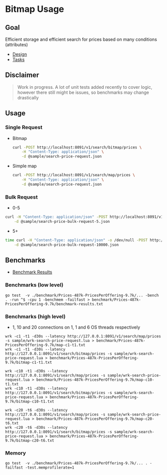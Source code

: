 # Bitmap Usage

## Goal

Efficient storage and efficient search for prices based on many conditions (attributes)

* [Design](docs/design.md)
* [Tasks](docs/tasks.md)

## Disclaimer
> Work in progress. A lot of unit tests added recently to cover logic, however there still might be issues,
> so benchmarks may change drastically
 
## Usage

### Single Request
* Bitmap 
  ```bash
  curl -POST http://localhost:8091/v1/search/bitmap/prices \
      -H "Content-Type: application/json" \
      -d @sample/search-price-request.json
  ```
* Simple map
  ```bash
  curl -POST http://localhost:8091/v1/search/map/prices \
      -H "Content-Type: application/json" \
      -d @sample/search-price-request.json
  ```
### Bulk Request

* 0-5

```bash
curl -H "Content-Type: application/json" -POST http://localhost:8091/v1/search/bitmap/bulk/prices \
    -d @sample/search-price-bulk-request-5.json
```

* 5+

```bash
time curl -H "Content-Type: application/json" -o /dev/null -POST http://localhost:8091/v1/search/bitmap/bulk/prices \
    -d @sample/search-price-bulk-request-10000.json
```

## Benchmarks
* [Benchmark Results](benchmark/benchmark.md)

### Benchmarks (low level)
```
go test  -v ./benchmark/Prices-487k-PricesPerOffering-9.7k/... -bench . -run ^$ -cpu 1 -benchmem -failfast > benchmark/Prices-487k-PricesPerOffering-9.7k/benchmark-results.txt
```

### Benchmarks (high level)
* 1, 10 and 20 connections on 1, 1 and 6 OS threads respectively
```
wrk -c1 -t1 -d30s --latency http://127.0.0.1:8091/v1/search/map/prices -s sample/wrk-search-price-request.lua > benchmark/Prices-487k-PricesPerOffering-9.7k/map-c1-t1.txt
wrk -c1 -t1 -d30s --latency http://127.0.0.1:8091/v1/search/bitmap/prices -s sample/wrk-search-price-request.lua > benchmark/Prices-487k-PricesPerOffering-9.7k/bitmap-c1-t1.txt

wrk -c10 -t1 -d30s --latency http://127.0.0.1:8091/v1/search/map/prices -s sample/wrk-search-price-request.lua > benchmark/Prices-487k-PricesPerOffering-9.7k/map-c10-t1.txt
wrk -c10 -t1 -d30s --latency http://127.0.0.1:8091/v1/search/bitmap/prices -s sample/wrk-search-price-request.lua > benchmark/Prices-487k-PricesPerOffering-9.7k/bitmap-c10-t1.txt

wrk -c20 -t6 -d30s --latency http://127.0.0.1:8091/v1/search/map/prices -s sample/wrk-search-price-request.lua > benchmark/Prices-487k-PricesPerOffering-9.7k/map-c20-t6.txt
wrk -c20 -t6 -d30s --latency http://127.0.0.1:8091/v1/search/bitmap/prices -s sample/wrk-search-price-request.lua > benchmark/Prices-487k-PricesPerOffering-9.7k/bitmap-c20-t6.txt
```

### Memory
```
go test  -v ./benchmark/Prices-487k-PricesPerOffering-9.7k/... . -failfast -test.memprofilerate=1
```